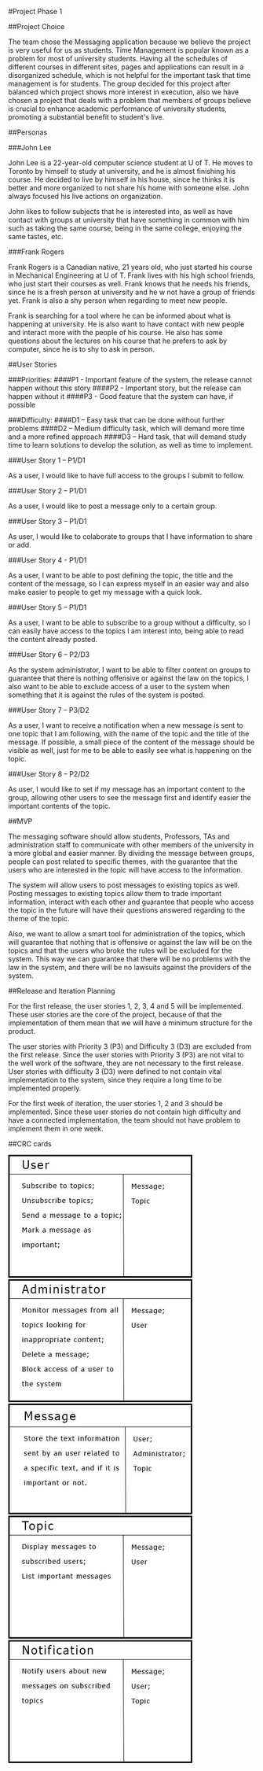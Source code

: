 #Project Phase 1

##Project Choice

The team chose the Messaging application because we believe the project is very useful for us as students. Time Management is popular known as a problem for most of university students. Having all the schedules of different courses in different sites, pages and applications can result in a disorganized schedule, which is not helpful for the important task that time management is for students. The group decided for this project after balanced which project shows more interest in execution, also we have chosen a project that deals with a problem that members of groups believe is crucial to enhance academic performance of university students, promoting a substantial benefit to student's live.

##Personas

###John Lee

John Lee is a 22-year-old computer science student at U of T. He moves to Toronto by himself to study at university, and he is almost finishing his course. He decided to live by himself in his house, since he thinks it is better and more organized to not share his home with someone else. John always focused his live actions on organization.

John likes to follow subjects that he is interested into, as well as have contact with groups at university that have something in common with him such as taking the same course, being in the same college, enjoying the same tastes, etc.

###Frank Rogers

Frank Rogers is a Canadian native, 21 years old, who just started his course in Mechanical Engineering at U of T. Frank lives with his high school friends, who just start their courses as well. Frank knows that he needs his friends, since he is a fresh person at university and he w not have a group of friends yet. Frank is also a shy person when regarding to meet new people.

Frank is searching for a tool where he can be informed about what is happening at university. He is also want to have contact with new people and interact more with the people of his course. He also has some questions about the lectures on his course that he prefers to ask by computer, since he is to shy to ask in person.

##User Stories

###Priorities:
####P1 - Important feature of the system, the release cannot happen without this story
####P2 - Important story, but the release can happen without it
####P3 - Good feature that the system can have, if possible

###Difficulty:
####D1 – Easy task that can be done without further problems
####D2 – Medium difficulty task, which will demand more time and a more refined approach
####D3 – Hard task, that will demand study time to learn solutions to develop the solution, as well as time to implement.


###User Story 1 – P1/D1

As a user, I would like to have full access to the groups I submit to follow.

###User Story 2 – P1/D1

As a user, I would like to post a message only to a certain group.

###User Story 3 – P1/D1

As user, I would like to colaborate to groups that I have information to share or add.

###User Story 4 - P1/D1

As a user, I want to be able to post defining the topic, the title and the content of the message, so I can express myself in an easier way and also make easier to people to get my message with a quick look.

###User Story 5 – P1/D1

As a user, I want to be able to subscribe to a group without a difficulty, so I can easily have access to the topics I am interest into, being able to read the content already posted. 

###User Story 6 – P2/D3

As the system administrator, I want to be able to filter content on groups to guarantee that there is nothing offensive or against the law on the topics, I also want to be able to exclude access of a user to the system when something that it is against the rules of the system is posted.

###User Story 7 – P3/D2

As a user, I want to receive a notification when a new message is sent to one topic that I am following, with the name of the topic and the title of the message. If possible, a small piece of the content of the message should be visible as well, just for me to be able to easily see what is happening on the topic.

###User Story 8 – P2/D2

As user, I would like to set if my message has an important content to the group, allowing other users to see the message first and identify easier the important contents of the topic.

##MVP

The messaging software should allow students, Professors, TAs and administration staff to communicate with other members of the university in a more global and easier manner. By dividing the message between groups, people can post related to specific themes, with the guarantee that the users who are interested in the topic will have access to the information. 

The system will allow users to post messages to existing topics as well. Posting messages to existing topics allow them to trade important information, interact with each other and guarantee that people who access the topic in the future will have their questions answered regarding to the theme of the topic. 

Also, we want to allow a smart tool for administration of the topics, which will guarantee that nothing that is offensive or against the law will be on the topics and that the users who broke the rules will be excluded for the system. This way we can guarantee that there will be no problems with the law in the system, and there will be no lawsuits against the providers of the system.
	
##Release and Iteration Planning

For the first release, the user stories 1, 2, 3, 4 and 5 will be implemented. These user stories are the core of the project, because of that the implementation of them mean that we will have a minimum structure for the product.

The user stories with Priority 3 (P3) and Difficulty 3 (D3) are excluded from the first release. Since the user stories with Priority 3 (P3) are not vital to the well work of the software, they are not necessary to the first release. User stories with difficulty 3 (D3) were defined to not contain vital implementation to the system, since they require a long time to be implemented properly.

For the first week of iteration, the user stories 1, 2 and 3 should be implemented. Since these user stories do not contain high difficulty and have a connected implementation, the team should not have problem to implement them in one week.

##CRC cards

![](https://github.com/yaggow/Team-7/blob/master/images/user-card.jpg)
![](https://github.com/yaggow/Team-7/blob/master/images/administrator-card.jpg)
![](https://github.com/yaggow/Team-7/blob/master/images/message-card.jpg)
![](https://github.com/yaggow/Team-7/blob/master/images/topic-card.jpg)
![](https://github.com/yaggow/Team-7/blob/master/images/notification-card.jpg)


